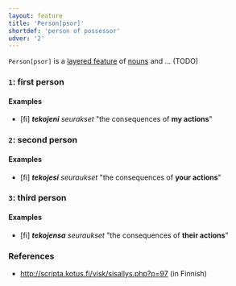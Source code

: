 ```yaml
---
layout: feature
title: 'Person[psor]'
shortdef: 'person of possessor'
udver: '2'
---
```


`Person[psor]` is a
[layered feature](/docs/u/overview/feat-layers.html) of
[nouns](NOUN) and ... (TODO)

### <a name="1">`1`</a>: first person

#### Examples

* [fi] _<b>tekojeni</b> seurakset_ "the consequences of <b>my actions</b>"

### <a name="2">`2`</a>: second person

#### Examples

* [fi] _<b>tekojesi</b> seuraukset_ "the consequences of <b>your actions</b>"

### <a name="3">`3`</a>: third person

#### Examples

* [fi] _<b>tekojensa</b> seuraukset_ "the consequences of <b>their actions</b>"

### References

* <http://scripta.kotus.fi/visk/sisallys.php?p=97> (in Finnish)
<!-- Interlanguage links updated Út 9. května 2023, 20:03:45 CEST -->
